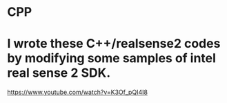 # CPP
# I wrote these C++/realsense2 codes by modifying some samples of intel real sense 2 SDK.

https://www.youtube.com/watch?v=K3Of_pQI4I8
